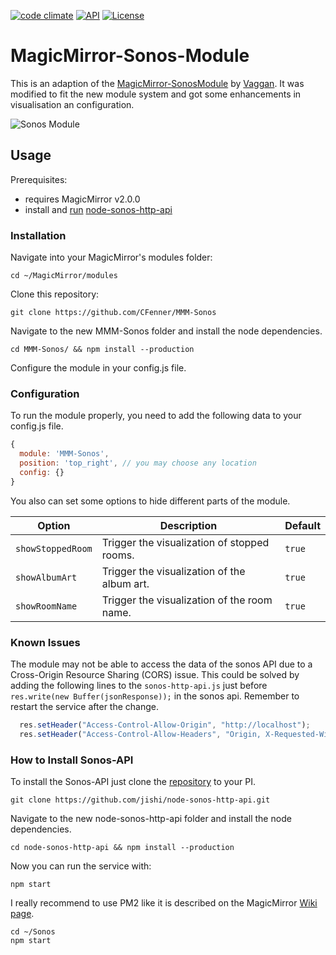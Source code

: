 [![code climate](https://codeclimate.com/github/CFenner/MMM-Sonos/badges/gpa.svg)](https://codeclimate.com/github/CFenner/MMM-Sonos)
[![API](https://img.shields.io/badge/api-Sonos-orange.svg)](https://github.com/jishi/node-sonos-http-api)
[![License](https://img.shields.io/github/license/mashape/apistatus.svg)](https://choosealicense.com/licenses/mit/)

# MagicMirror-Sonos-Module

This is an adaption of the [MagicMirror-SonosModule](https://github.com/Vaggan/MagicMirror-SonosModule) by [Vaggan](https://github.com/Vaggan). It was modified to fit the new module system and got some enhancements in visualisation an configuration.

![Sonos Module](https://github.com/CFenner/MagicMirror-Sonos-Module/blob/master/.github/preview.png)

## Usage

Prerequisites:

- requires MagicMirror v2.0.0
- install and [run](https://github.com/MichMich/MagicMirror/wiki/Auto-Starting-MagicMirror) [node-sonos-http-api](https://github.com/jishi/node-sonos-http-api)

### Installation

Navigate into your MagicMirror's modules folder:

```shell
cd ~/MagicMirror/modules
```

Clone this repository:

```shell
git clone https://github.com/CFenner/MMM-Sonos
```

Navigate to the new MMM-Sonos folder and install the node dependencies.

```shell
cd MMM-Sonos/ && npm install --production
```

Configure the module in your config.js file.

### Configuration

To run the module properly, you need to add the following data to your config.js file.

```js
{
  module: 'MMM-Sonos',
  position: 'top_right', // you may choose any location
  config: {}
}
```

You also can set some options to hide different parts of the module.

| Option | Description | Default |
|---|---|---|
|`showStoppedRoom`|Trigger the visualization of stopped rooms.|`true`|
|`showAlbumArt`|Trigger the visualization of the album art.|`true`|
|`showRoomName`|Trigger the visualization of the room name.|`true`|

### Known Issues

The module may not be able to access the data of the sonos API due to a Cross-Origin Resource Sharing (CORS) issue. This could be solved by adding the following lines to the `sonos-http-api.js` just before `res.write(new Buffer(jsonResponse));` in the sonos api. Remember to restart the service after the change.

```js
  res.setHeader("Access-Control-Allow-Origin", "http://localhost");
  res.setHeader("Access-Control-Allow-Headers", "Origin, X-Requested-With, Content-Type, Accept");
```

### How to Install Sonos-API

To install the Sonos-API just clone the [repository](https://github.com/jishi/node-sonos-http-api) to your PI.

```shell
git clone https://github.com/jishi/node-sonos-http-api.git
```

Navigate to the new node-sonos-http-api folder and install the node dependencies.

```shell
cd node-sonos-http-api && npm install --production
```

Now you can run the service with:

```shell
npm start
```

I really recommend to use PM2 like it is described on the MagicMirror [Wiki page](https://github.com/MichMich/MagicMirror/wiki/Auto-Starting-MagicMirror).

```shell
cd ~/Sonos
npm start
```

